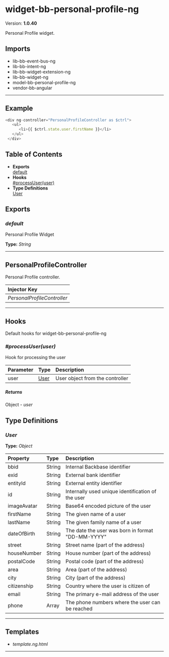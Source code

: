 # widget-bb-personal-profile-ng


Version: **1.0.40**

Personal Profile widget.

## Imports

* lib-bb-event-bus-ng
* lib-bb-intent-ng
* lib-bb-widget-extension-ng
* lib-bb-widget-ng
* model-bb-personal-profile-ng
* vendor-bb-angular

---

## Example

```javascript
<div ng-controller="PersonalProfileController as $ctrl">
   <ul>
      <li>{{ $ctrl.state.user.firstName }}</li>
   </ul>
 </div>
```

## Table of Contents
- **Exports**<br/>    <a href="#default">default</a><br/>
- **Hooks**<br/>    <a href="#Hooks_processUser">#processUser(user)</a><br/>
- **Type Definitions**<br/>    <a href="#User">User</a><br/>

## Exports

### <a name="default"></a>*default*

Personal Profile Widget

**Type:** *String*


---

## PersonalProfileController

Personal Profile controller.

| Injector Key |
| :-- |
| *PersonalProfileController* |


---

## Hooks

Default hooks for widget-bb-personal-profile-ng

### <a name="Hooks_processUser"></a>*#processUser(user)*

Hook for processing the user

| Parameter | Type | Description |
| :-- | :-- | :-- |
| user | [User](#User) | User object from the controller |

##### Returns

Object - *user*

## Type Definitions


### <a name="User"></a>*User*


**Type:** *Object*


| Property | Type | Description |
| :-- | :-- | :-- |
| bbid | String | Internal Backbase identifier |
| exid | String | External bank identifier |
| entityId | String | External entity identifier |
| id | String | Internally used unique identification of the user |
| imageAvatar | String | Base64 encoded picture of the user |
| firstName | String | The given name of a user |
| lastName | String | The given family name of a user |
| dateOfBirth | String | The date the user was born in format "DD-MM-YYYY" |
| street | String | Street name (part of the address) |
| houseNumber | String | House number (part of the address) |
| postalCode | String | Postal code (part of the address) |
| area | String | Area (part of the address) |
| city | String | City (part of the address) |
| citizenship | String | Country where the user is citizen of |
| email | String | The primary e-mail address of the user |
| phone | Array | The phone numbers where the user can be reached |

---

## Templates

* *template.ng.html*

---
